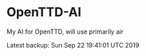 # OpenTTD-AI
My AI for OpenTTD, will use primarily air

Latest backup: Sun Sep 22 19:41:01 UTC 2019
